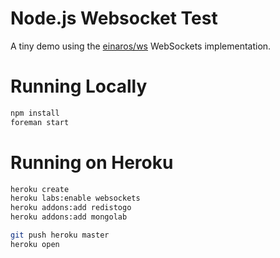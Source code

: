# Node.js Websocket Test

A tiny demo using the [einaros/ws](http://einaros.github.io/ws/) WebSockets implementation.

# Running Locally

``` bash
npm install
foreman start
```

# Running on Heroku

``` bash
heroku create
heroku labs:enable websockets
heroku addons:add redistogo
heroku addons:add mongolab

git push heroku master
heroku open
```